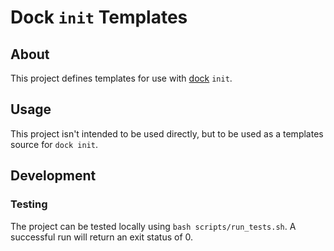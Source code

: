 Dock `init` Templates
=====================

About
-----

This project defines templates for use with
[dock](https://github.com/ezanmoto/dock) `init`.

Usage
-----

This project isn't intended to be used directly, but to be used as a templates
source for `dock init`.

Development
-----------

### Testing

The project can be tested locally using `bash scripts/run_tests.sh`. A
successful run will return an exit status of 0.
